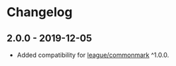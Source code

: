 # Changelog

## 2.0.0 - 2019-12-05

- Added compatibility for [league/commonmark](https://github.com/thephpleague/commonmark) ^1.0.0.
